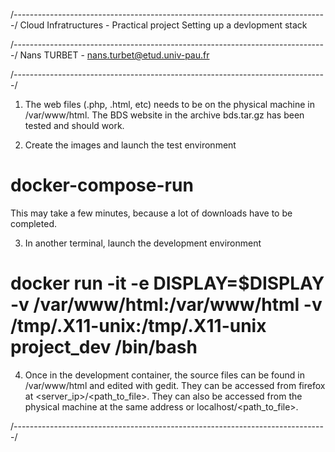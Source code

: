 /------------------------------------------------------------------------------/
Cloud Infratructures - Practical project
    Setting up a devlopment stack

/------------------------------------------------------------------------------/
Nans TURBET - nans.turbet@etud.univ-pau.fr

/------------------------------------------------------------------------------/
1) The web files (.php, .html, etc) needs to be on the physical machine in /var/www/html.
The BDS website in the archive bds.tar.gz has been tested and should work.

2) Create the images and launch the test environment
# docker-compose-run
This may take a few minutes, because a lot of downloads have to be completed.

3) In another terminal, launch the development environment
# docker run -it -e DISPLAY=$DISPLAY -v /var/www/html:/var/www/html -v /tmp/.X11-unix:/tmp/.X11-unix project_dev /bin/bash

4) Once in the development container, the source files can be found in /var/www/html and edited with gedit.
They can be accessed from firefox at <server_ip>/<path_to_file>.
They can also be accessed from the physical machine at the same address or localhost/<path_to_file>.

/------------------------------------------------------------------------------/

